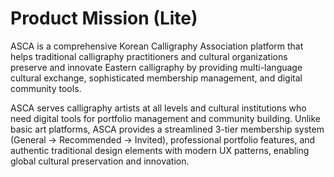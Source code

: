 # Product Mission (Lite)

ASCA is a comprehensive Korean Calligraphy Association platform that helps traditional calligraphy practitioners and cultural organizations preserve and innovate Eastern calligraphy by providing multi-language cultural exchange, sophisticated membership management, and digital community tools.

ASCA serves calligraphy artists at all levels and cultural institutions who need digital tools for portfolio management and community building. Unlike basic art platforms, ASCA provides a streamlined 3-tier membership system (General → Recommended → Invited), professional portfolio features, and authentic traditional design elements with modern UX patterns, enabling global cultural preservation and innovation.